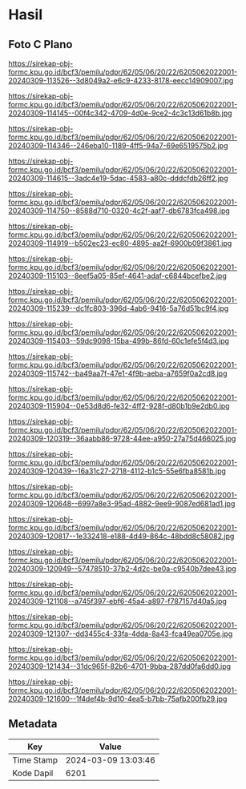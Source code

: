 # Hasil

## Foto C Plano

https://sirekap-obj-formc.kpu.go.id/bcf3/pemilu/pdpr/62/05/06/20/22/6205062022001-20240309-113526--3d8049a2-e6c9-4233-8178-eecc14909007.jpg

https://sirekap-obj-formc.kpu.go.id/bcf3/pemilu/pdpr/62/05/06/20/22/6205062022001-20240309-114145--00f4c342-4709-4d0e-9ce2-4c3c13d61b8b.jpg

https://sirekap-obj-formc.kpu.go.id/bcf3/pemilu/pdpr/62/05/06/20/22/6205062022001-20240309-114346--246eba10-1189-4ff5-94a7-69e6519575b2.jpg

https://sirekap-obj-formc.kpu.go.id/bcf3/pemilu/pdpr/62/05/06/20/22/6205062022001-20240309-114615--3adc4e19-5dac-4583-a80c-dddcfdb26ff2.jpg

https://sirekap-obj-formc.kpu.go.id/bcf3/pemilu/pdpr/62/05/06/20/22/6205062022001-20240309-114750--8588d710-0320-4c2f-aaf7-db6783fca498.jpg

https://sirekap-obj-formc.kpu.go.id/bcf3/pemilu/pdpr/62/05/06/20/22/6205062022001-20240309-114919--b502ec23-ec80-4895-aa2f-6900b09f3861.jpg

https://sirekap-obj-formc.kpu.go.id/bcf3/pemilu/pdpr/62/05/06/20/22/6205062022001-20240309-115103--8eef5a05-85ef-4641-adaf-c6844bcefbe2.jpg

https://sirekap-obj-formc.kpu.go.id/bcf3/pemilu/pdpr/62/05/06/20/22/6205062022001-20240309-115239--dc1fc803-396d-4ab6-9416-5a76d51bc9f4.jpg

https://sirekap-obj-formc.kpu.go.id/bcf3/pemilu/pdpr/62/05/06/20/22/6205062022001-20240309-115403--59dc9098-15ba-499b-86fd-60c1efe5f4d3.jpg

https://sirekap-obj-formc.kpu.go.id/bcf3/pemilu/pdpr/62/05/06/20/22/6205062022001-20240309-115742--ba49aa7f-47e1-4f9b-aeba-a7659f0a2cd8.jpg

https://sirekap-obj-formc.kpu.go.id/bcf3/pemilu/pdpr/62/05/06/20/22/6205062022001-20240309-115904--0e53d8d6-fe32-4ff2-928f-d80b1b9e2db0.jpg

https://sirekap-obj-formc.kpu.go.id/bcf3/pemilu/pdpr/62/05/06/20/22/6205062022001-20240309-120319--36aabb86-9728-44ee-a950-27a75d466025.jpg

https://sirekap-obj-formc.kpu.go.id/bcf3/pemilu/pdpr/62/05/06/20/22/6205062022001-20240309-120439--16a31c27-2718-4112-b1c5-55e6fba8581b.jpg

https://sirekap-obj-formc.kpu.go.id/bcf3/pemilu/pdpr/62/05/06/20/22/6205062022001-20240309-120648--6997a8e3-95ad-4882-9ee9-9087ed681ad1.jpg

https://sirekap-obj-formc.kpu.go.id/bcf3/pemilu/pdpr/62/05/06/20/22/6205062022001-20240309-120817--1e332418-e188-4d49-864c-48bdd8c58082.jpg

https://sirekap-obj-formc.kpu.go.id/bcf3/pemilu/pdpr/62/05/06/20/22/6205062022001-20240309-120949--57478510-37b2-4d2c-be0a-c9540b7dee43.jpg

https://sirekap-obj-formc.kpu.go.id/bcf3/pemilu/pdpr/62/05/06/20/22/6205062022001-20240309-121108--a745f397-ebf6-45a4-a897-f787157d40a5.jpg

https://sirekap-obj-formc.kpu.go.id/bcf3/pemilu/pdpr/62/05/06/20/22/6205062022001-20240309-121307--dd3455c4-33fa-4dda-8a43-fca49ea0705e.jpg

https://sirekap-obj-formc.kpu.go.id/bcf3/pemilu/pdpr/62/05/06/20/22/6205062022001-20240309-121434--31dc965f-82b6-4701-9bba-287dd0fa6dd0.jpg

https://sirekap-obj-formc.kpu.go.id/bcf3/pemilu/pdpr/62/05/06/20/22/6205062022001-20240309-121600--1f4def4b-9d10-4ea5-b7bb-75afb200fb29.jpg


## Metadata

| Key        | Value               |
| ---------- | ------------------- |
| Time Stamp | 2024-03-09 13:03:46 |
| Kode Dapil | 6201                |



